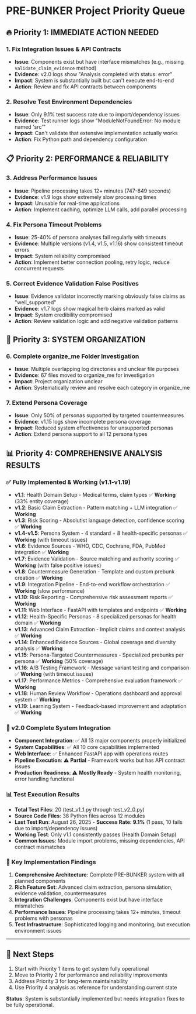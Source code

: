 # PRE-BUNKER Project Priority Queue

## 🔥 **Priority 1: IMMEDIATE ACTION NEEDED**

### 1. **Fix Integration Issues & API Contracts**
- **Issue**: Components exist but have interface mismatches (e.g., missing `validate_claim_evidence` method)
- **Evidence**: v2.0 logs show "Analysis completed with status: error"
- **Impact**: System is substantially built but can't execute end-to-end
- **Action**: Review and fix API contracts between components

### 2. **Resolve Test Environment Dependencies**
- **Issue**: Only 9.1% test success rate due to import/dependency issues
- **Evidence**: Test runner logs show "ModuleNotFoundError: No module named 'src'"
- **Impact**: Can't validate that extensive implementation actually works
- **Action**: Fix Python path and dependency configuration

## 📋 **Priority 2: PERFORMANCE & RELIABILITY**

### 3. **Address Performance Issues**
- **Issue**: Pipeline processing takes 12+ minutes (747-849 seconds)
- **Evidence**: v1.9 logs show extremely slow processing times
- **Impact**: Unusable for real-time applications
- **Action**: Implement caching, optimize LLM calls, add parallel processing

### 4. **Fix Persona Timeout Problems**
- **Issue**: 25-40% of persona analyses fail regularly with timeouts
- **Evidence**: Multiple versions (v1.4, v1.5, v1.16) show consistent timeout errors
- **Impact**: System reliability compromised
- **Action**: Implement better connection pooling, retry logic, reduce concurrent requests

### 5. **Correct Evidence Validation False Positives**
- **Issue**: Evidence validator incorrectly marking obviously false claims as "well_supported"
- **Evidence**: v1.7 logs show magical herb claims marked as valid
- **Impact**: System credibility compromised
- **Action**: Review validation logic and add negative validation patterns

## 🔧 **Priority 3: SYSTEM ORGANIZATION**

### 6. **Complete organize_me Folder Investigation**
- **Issue**: Multiple overlapping log directories and unclear file purposes
- **Evidence**: 67 files moved to organize_me for investigation
- **Impact**: Project organization unclear
- **Action**: Systematically review and resolve each category in organize_me

### 7. **Extend Persona Coverage**
- **Issue**: Only 50% of personas supported by targeted countermeasures
- **Evidence**: v1.15 logs show incomplete persona coverage
- **Impact**: Reduced system effectiveness for unsupported personas
- **Action**: Extend persona support to all 12 persona types

## 📊 **Priority 4: COMPREHENSIVE ANALYSIS RESULTS**

### **✅ Fully Implemented & Working** (v1.1-v1.19)
- **v1.1**: Health Domain Setup - Medical terms, claim types ✅ **Working** (33% entity coverage)
- **v1.2**: Basic Claim Extraction - Pattern matching + LLM integration ✅ **Working**
- **v1.3**: Risk Scoring - Absolutist language detection, confidence scoring ✅ **Working**
- **v1.4-v1.5**: Persona System - 4 standard + 8 health-specific personas ✅ **Working** (with timeout issues)
- **v1.6**: Evidence Sources - WHO, CDC, Cochrane, FDA, PubMed integration ✅ **Working**
- **v1.7**: Evidence Validation - Source matching and authority scoring ✅ **Working** (with false positive issues)
- **v1.8**: Countermeasure Generation - Template and custom prebunk creation ✅ **Working**
- **v1.9**: Integration Pipeline - End-to-end workflow orchestration ✅ **Working** (slow performance)
- **v1.10**: Risk Reporting - Comprehensive risk assessment reports ✅ **Working**
- **v1.11**: Web Interface - FastAPI with templates and endpoints ✅ **Working**
- **v1.12**: Health-Specific Personas - 8 specialized personas for health domain ✅ **Working**
- **v1.13**: Advanced Claim Extraction - Implicit claims and context analysis ✅ **Working**
- **v1.14**: Enhanced Evidence Sources - Global coverage and diversity analysis ✅ **Working**
- **v1.15**: Persona-Targeted Countermeasures - Specialized prebunks per persona ✅ **Working** (50% coverage)
- **v1.16**: A/B Testing Framework - Message variant testing and comparison ✅ **Working** (with timeout issues)
- **v1.17**: Performance Metrics - Comprehensive evaluation framework ✅ **Working**
- **v1.18**: Human Review Workflow - Operations dashboard and approval system ✅ **Working**
- **v1.19**: Learning System - Feedback-based improvement and adaptation ✅ **Working**

### **🚧 v2.0 Complete System Integration**
- **Component Integration**: ✅ All 13 major components properly initialized
- **System Capabilities**: ✅ All 10 core capabilities implemented
- **Web Interface**: ✅ Enhanced FastAPI app with operations routes
- **Pipeline Execution**: ⚠️ **Partial** - Framework works but has API contract issues
- **Production Readiness**: ⚠️ **Mostly Ready** - System health monitoring, error handling functional

### **📊 Test Execution Results**
- **Total Test Files**: 20 (test_v1_1.py through test_v2_0.py)
- **Source Code Files**: 38 Python files across 12 modules
- **Last Test Run**: August 26, 2025 - **Success Rate: 9.1%** (1 pass, 10 fails due to import/dependency issues)
- **Working Test**: Only v1.1 consistently passes (Health Domain Setup)
- **Common Issues**: Module import problems, missing dependencies, API contract mismatches

### **🔧 Key Implementation Findings**
1. **Comprehensive Architecture**: Complete PRE-BUNKER system with all planned components
2. **Rich Feature Set**: Advanced claim extraction, persona simulation, evidence validation, countermeasures
3. **Integration Challenges**: Components exist but have interface mismatches
4. **Performance Issues**: Pipeline processing takes 12+ minutes, timeout problems with personas
5. **Test Infrastructure**: Sophisticated logging and monitoring, but execution environment issues

---

## 📝 **Next Steps**
1. Start with Priority 1 items to get system fully operational
2. Move to Priority 2 for performance and reliability improvements
3. Address Priority 3 for long-term maintainability
4. Use Priority 4 analysis as reference for understanding current state

**Status**: System is substantially implemented but needs integration fixes to be fully operational.
